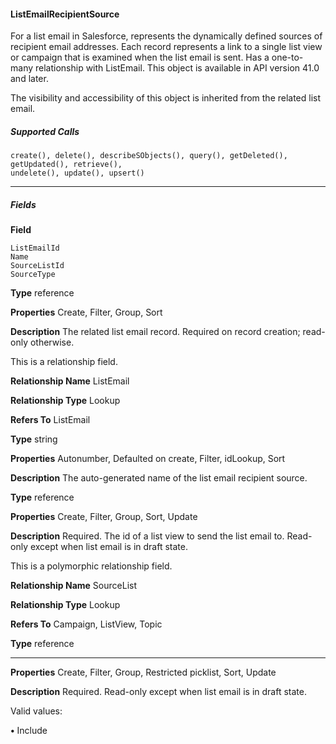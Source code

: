 #### ListEmailRecipientSource

For a list email in Salesforce, represents the dynamically defined sources of recipient email addresses. Each record represents a link to a
single list view or campaign that is examined when the list email is sent. Has a one-to-many relationship with ListEmail. This object is
available in API version 41.0 and later.

The visibility and accessibility of this object is inherited from the related list email.

##### Supported Calls
```
create(), delete(), describeSObjects(), query(), getDeleted(), getUpdated(), retrieve(),
undelete(), update(), upsert()

```

-----

##### Fields

**Field**
```
ListEmailId
Name
SourceListId
SourceType

```

**Type**
reference

**Properties**
Create, Filter, Group, Sort

**Description**
The related list email record. Required on record creation; read-only otherwise.

This is a relationship field.

**Relationship Name**
ListEmail

**Relationship Type**
Lookup

**Refers To**
ListEmail

**Type**
string

**Properties**
Autonumber, Defaulted on create, Filter, idLookup, Sort

**Description**
The auto-generated name of the list email recipient source.

**Type**
reference

**Properties**
Create, Filter, Group, Sort, Update

**Description**
Required. The id of a list view to send the list email to. Read-only except when list email is
in draft state.

This is a polymorphic relationship field.

**Relationship Name**
SourceList

**Relationship Type**
Lookup

**Refers To**
Campaign, ListView, Topic

**Type**
reference


-----

**Properties**
Create, Filter, Group, Restricted picklist, Sort, Update

**Description**
Required. Read-only except when list email is in draft state.

Valid values:

**•** Include
